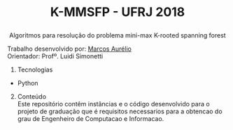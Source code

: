# <p align='center'>K-MMSFP - UFRJ 2018</p>
<p align='center'>Algoritmos para resolução do problema mini-max K-rooted spanning forest</p>

Trabalho desenvolvido por: [Marcos Aurélio](https://github.com/Maasouza)<br>
Orientador: Profº. Luidi Simonetti

1. Tecnologias
  * Python

2. Conteúdo  
Este repositório contêm instâncias e o código desenvolvido para o projeto de graduação que é requisitos  necessarios  para  a  obtencao  do  grau  de  Engenheiro de Computacao e Informacao.
